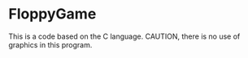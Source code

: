 # FloppyGame
This is a code based on the C language. CAUTION, there is no use of graphics in this program. 
